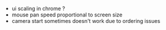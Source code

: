 - ui scaling in chrome ?
- mouse pan speed proportional to screen size
- camera start sometimes doesn't work due to ordering issues